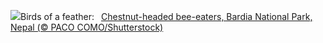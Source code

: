 ![](https://www.bing.com/th?id=OHR.ChestnutBeeEater_EN-US6538566329_UHD.jpg&w=1000)Birds of a feather:&nbsp;&ensp;[Chestnut-headed bee-eaters, Bardia National Park, Nepal (© PACO COMO/Shutterstock)](https://www.bing.com/th?id=OHR.ChestnutBeeEater_EN-US6538566329_UHD.jpg)
<br><br/>
